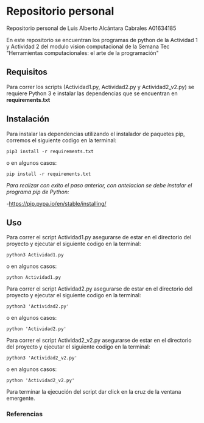 # Repositorio personal
Repositorio personal de Luis Alberto Alcántara Cabrales A01634185

En este repositorio se encuentran los programas de python de la Actividad 1 y Actividad 2 del modulo vision computacional de la Semana Tec "Herramientas computacionales: el arte de la programación"

## Requisitos 

Para correr los scripts (Actividad1.py, Actividad2.py y Actividad2_v2.py) se requiere Python 3 e instalar las dependencias que se encuentran en **requirements.txt**

## Instalación

Para instalar las dependencias utilizando el instalador de paquetes pip, corremos el siguiente codigo en la terminal:

```shell
pip3 install -r requirements.txt
``` 

o en algunos casos:

```shell
pip install -r requirements.txt
```

*Para realizar con exito el paso anterior, con antelacion se debe instalar el programa pip de Python:*

-https://pip.pypa.io/en/stable/installing/

## Uso

Para correr el script Actividad1.py asegurarse de estar en el directorio del proyecto y ejecutar el siguiente codigo en la terminal:

```shell
python3 Actividad1.py
```
o en algunos casos:

```shell
python Actividad1.py
```

Para correr el script Actividad2.py asegurarse de estar en el directorio del proyecto y ejecutar el siguiente codigo en la terminal:

```shell
python3 'Actividad2.py'
```
o en algunos casos:

```shell
python 'Actividad2.py'
```

Para correr el script Actividad2_v2.py asegurarse de estar en el directorio del proyecto y ejecutar el siguiente codigo en la terminal:

```shell
python3 'Actividad2_v2.py'
```
o en algunos casos:

```shell
python 'Actividad2_v2.py'
```

Para terminar la ejecución del script dar click en la cruz de la ventana emergente.

### Referencias


 

